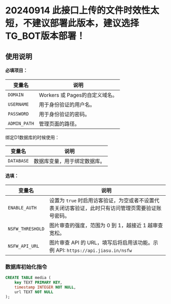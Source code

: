 # 20240914 此接口上传的文件时效性太短，不建议部署此版本，建议选择TG_BOT版本部署！

## 使用说明
#### 必填项目：

| 变量名          | 说明                                                                 |
|-----------------|----------------------------------------------------------------------|
| `DOMAIN`        | Workers 或 Pages的自定义域名。                                                |
| `USERNAME`      | 用于身份验证的用户名。                                         |
| `PASSWORD`      | 用于身份验证的密码。                                       |
| `ADMIN_PATH`    | 管理页面的路径。                                               |

绑定D1数据库的时候使用：

| 变量名          | 说明                                                                 |
|-----------------|----------------------------------------------------------------------|
| `DATABASE`      | 数据库变量，用于绑定数据库。                                         |

#### 选填：

| 变量名          | 说明                                                                 |
|-----------------|----------------------------------------------------------------------|
| `ENABLE_AUTH`   | 设置为 `true` 时启用访客验证，为空或者不设置代表关闭访客验证，此时只有访问管理页需要验证账号密码。  |
| `NSFW_THRESHOLD`| 图片审查的强度，范围为 0 到 1，越接近 1 越审查宽松。                                     |
| `NSFW_API_URL`  | 图片审查 API 的 URL，填写后将启用该功能。示例 API: `https://api.jiasu.in/nsfw` |

### 数据库初始化指令

```sql
CREATE TABLE media (
    key TEXT PRIMARY KEY,
    timestamp INTEGER NOT NULL,
    url TEXT NOT NULL
);
```
